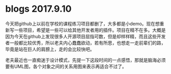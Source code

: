 # blogs   2017.9.10
  今天把github上以前在学校的课程练习项目都删了，大多都是小demo。现在想重新写一些项目，希望是一些可以给其他开发者用的插件。项目在精不在多。大概是因为今天在github上发现很多人开源项目屈指可数，但是却样样精，而且这些开发者一般都比较优秀，所以老夫内心蠢蠢欲动，若有所思，也想走一走前辈们的路，毕竟是站在巨人的肩膀上，走的会比较快吧。

老夫最近也一直痴迷于设计模式，先提一下这段时间的一点感悟，那就是脑海必须要有UML图，各个对象之间的关系用图来表示再适合不过了。

